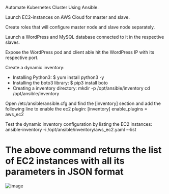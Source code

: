 
Automate Kubernetes Cluster Using Ansible.

Launch EC2-instances on AWS Cloud for master and slave.

Create roles that will configure master node and slave node separately.

Launch a WordPress and MySQL database connected to it in the respective slaves.

Expose the WordPress pod and client able hit the WordPress IP with its respective port.

Create a dynamic inventory:
- Installing Python3: $ yum install python3 -y
- Installing the boto3 library: $ pip3 install boto
- Creating a inventory directory: 
  mkdir -p /opt/ansible/inventory
  cd /opt/ansible/inventory
  
 Open /etc/ansible/ansible.cfg and find the [inventory] section and add the following line to enable the ec2 plugin:
 [inventory]
 enable_plugins = aws_ec2 
 
 Test the dynamic inventory configuration by listing the EC2 instances:
 ansible-inventory -i /opt/ansible/inventory/aws_ec2.yaml --list 
 # The above command returns the list of EC2 instances with all its parameters in JSON format
 
![image](https://user-images.githubusercontent.com/59709429/126087732-47ebb544-0244-4326-bd75-c30f55ed6503.png)
